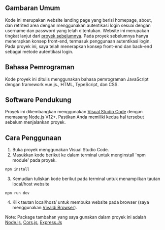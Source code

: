 ## Gambaran Umum

Kode ini merupakan website landing page yang berisi homepage, about, dan retrited area dengan menggunakan autentikasi login sesuai dengan username dan password yang telah ditentukan. Website ini merupakan tingkat lanjut dari [proyek sebelumnya](https://github.com/VictoriaEstara/login-landing-page.git). Pada proyek sebelumnya hanya menerapkan konsep front-end, termasuk penggunaan autentikasi login. Pada proyek ini, saya telah menerapkan konsep front-end dan back-end sebagai metode autentikasi login.

## Bahasa Pemrograman

Kode proyek ini ditulis menggunakan bahasa pemrograman JavaScript dengan framework vue.js., HTML, TypeScript, dan CSS.

## Software Pendukung

Proyek ini dikembangkan menggunakan [Visual Studio Code](https://code.visualstudio.com/download) dengan memasang [Node.js](https://nodejs.org) V12+. Pastikan Anda memiliki kedua hal tersebut sebelum menjalankan proyek.

## Cara Penggunaan

1. Buka proyek menggunakan Visual Studio Code.
2. Masukkan kode berikut ke dalam terminal untuk menginstall 'npm module' pada proyek.
```sh
npm install
```
3. Kemudian tuliskan kode berikut pada terminal untuk menampilkan tautan local/host website
```
npm run dev
```
4. Klik tautan local/host/ untuk membuka website pada browser (saya menggunakan [Vivaldi Browser](https://vivaldi.com/download/)).

Note: Package tambahan yang saya gunakan dalam proyek ini adalah [Node.js](https://nodejs.org/en), [Cors.js](https://www.npmjs.com/package/cors), [Express.Js](https://expressjs.com/en/starter/installing.html)
